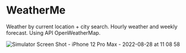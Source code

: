 # WeatherMe

Weather by current location + city search. 
Hourly weather and weekly forecast.
Using API OpenWeatherMap.

![Simulator Screen Shot - iPhone 12 Pro Max - 2022-08-28 at 11 08 58](https://user-images.githubusercontent.com/69522563/187060294-19132dbd-148a-42f9-a366-6737008d5c1a.png)
